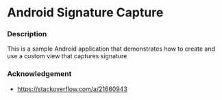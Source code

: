 # Android Signature Capture

### Description

This is a sample Android application that demonstrates how to create and use a custom view that captures signature 

### Acknowledgement

- https://stackoverflow.com/a/21660943

